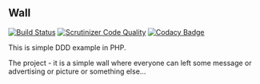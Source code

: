 Wall
-

[![Build Status](https://scrutinizer-ci.com/g/cn007b/wall/badges/build.png?b=master)](https://scrutinizer-ci.com/g/cn007b/wall/build-status/master)
[![Scrutinizer Code Quality](https://scrutinizer-ci.com/g/cn007b/wall/badges/quality-score.png?b=master)](https://scrutinizer-ci.com/g/cn007b/wall/?branch=master)
[![Codacy Badge](https://api.codacy.com/project/badge/Grade/9b44f0366936426d8a3af4ca924754b0)](https://www.codacy.com/app/cn007b/wall?utm_source=github.com&amp;utm_medium=referral&amp;utm_content=cn007b/wall&amp;utm_campaign=Badge_Grade)

This is simple DDD example in PHP.

The project - it is a simple wall
where everyone can left some message or advertising or picture or something else...
